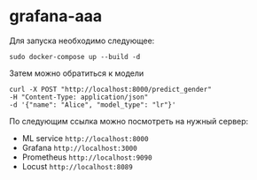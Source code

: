 # grafana-aaa

Для запуска необходимо следующее:

```
sudo docker-compose up --build -d
```

Затем можно обратиться к модели

```
curl -X POST "http://localhost:8000/predict_gender"
-H "Content-Type: application/json"
-d '{"name": "Alice", "model_type": "lr"}'
```

По следующим ссылка можно посмотреть на нужный сервер:

 - ML service ```http://localhost:8000 ```
 - Grafana ```http://localhost:3000 ```
 - Prometheus ```http://localhost:9090 ```
 - Locust ```http://localhost:8089 ```
